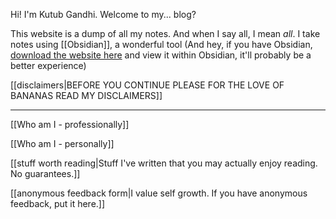 Hi! I'm Kutub Gandhi. Welcome to my... blog?

This website is a dump of all my notes. And when I say all, I mean *all*. I take notes using [[Obsidian]], a wonderful tool (And hey, if you have Obsidian, [download the website here](https://github.com/kksgandhi/personal_site) and view it within Obsidian, it'll probably be a better experience)

[[disclaimers|BEFORE YOU CONTINUE PLEASE FOR THE LOVE OF BANANAS READ MY DISCLAIMERS]]

--------------

[[Who am I - professionally]]

[[Who am I - personally]]

[[stuff worth reading|Stuff I've written that you may actually enjoy reading. No guarantees.]]

[[anonymous feedback form|I value self growth. If you have anonymous feedback, put it here.]]
